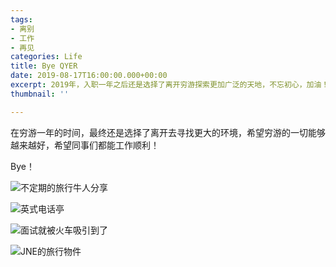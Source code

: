 ```yaml
---
tags:
- 离别
- 工作
- 再见
categories: Life
title: Bye QYER
date: 2019-08-17T16:00:00.000+00:00
excerpt: 2019年，入职一年之后还是选择了离开穷游探索更加广泛的天地，不忘初心，加油！
thumbnail: ''

---
```

在穷游一年的时间，最终还是选择了离开去寻找更大的环境，希望穷游的一切能够越来越好，希望同事们都能工作顺利！

Bye！

![不定期的旅行牛人分享](https://cdn.sparkling.land/public/blog/images/微信图片_20190818011937_rc9nev.jpg "不定期的旅行牛人分享")

![英式电话亭](https://cdn.sparkling.land/public/blog/images/微信图片_20190818011907_hxhh3l.jpg "英式电话亭")

![面试就被火车吸引到了](https://cdn.sparkling.land/public/blog/images/微信图片_20190818011927_vj5kxb.jpg "面试就被火车吸引到了")

![JNE的旅行物件](https://cdn.sparkling.land/public/blog/images/微信图片_20190818011931_owanyw.jpg "JNE的旅行物件")